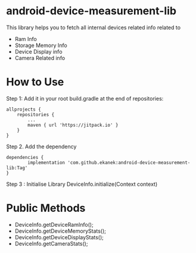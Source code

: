 # android-device-measurement-lib
 This library helps you to fetch all internal devices related info related to 
  - Ram Info 
  - Storage Memory Info
  - Device Display info 
  - Camera Related info 
  
  # How to Use  
  Step 1:  Add it in your root build.gradle at the end of repositories:

	allprojects {
		repositories {
			...
			maven { url 'https://jitpack.io' }
		}
	}
Step 2. Add the dependency

	dependencies {
	        implementation 'com.github.ekanek:android-device-measurement-lib:Tag'
	}
  
  Step 3 : Initialise Library 
  DeviceInfo.initialize(Context context)
  
  # Public Methods 
  
  - DeviceInfo.getDeviceRamInfo(); 
  - DeviceInfo.getDeviceMemoryStats();
  - DeviceInfo.getDeviceDisplayStats();
  - DeviceInfo.getCameraStats();

